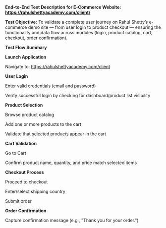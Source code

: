 **End-to-End Test Description for E-Commerce Website: https://rahulshettyacademy.com/client/**

**Test Objective:**
To validate a complete user journey on Rahul Shetty’s e-commerce demo site — from user login to product checkout — ensuring the functionality and data flow across modules (login, product catalog, cart, checkout, order confirmation).

**Test Flow Summary**

**Launch Application**

Navigate to: https://rahulshettyacademy.com/client

**User Login**

Enter valid credentials (email and password)

Verify successful login by checking for dashboard/product list visibility

**Product Selection**

Browse product catalog

Add one or more products to the cart

Validate that selected products appear in the cart

**Cart Validation**

Go to Cart

Confirm product name, quantity, and price match selected items

**Checkout Process**

Proceed to checkout

Enter/select shipping country

Submit order

**Order Confirmation**

Capture confirmation message (e.g., "Thank you for your order.")
